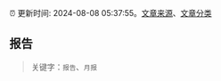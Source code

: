 :alarm_clock: 更新时间: 2024-08-08 05:37:55。[文章来源](/README.md)、[文章分类](/TAGS.md)

## 报告


> 关键字：`报告`、`月报`



